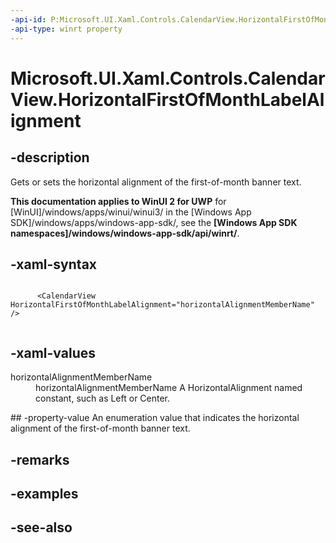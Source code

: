 ```yaml
---
-api-id: P:Microsoft.UI.Xaml.Controls.CalendarView.HorizontalFirstOfMonthLabelAlignment
-api-type: winrt property
---
```


<!-- Property syntax
public Windows.UI.Xaml.HorizontalAlignment HorizontalFirstOfMonthLabelAlignment { get;  set; }
-->

# Microsoft.UI.Xaml.Controls.CalendarView.HorizontalFirstOfMonthLabelAlignment

## -description
Gets or sets the horizontal alignment of the first-of-month banner text.

**This documentation applies to WinUI 2 for UWP** for [WinUI]/windows/apps/winui/winui3/ in the [Windows App SDK]/windows/apps/windows-app-sdk/, see the **[Windows App SDK namespaces]/windows/windows-app-sdk/api/winrt/**.

## -xaml-syntax
```xaml

      <CalendarView HorizontalFirstOfMonthLabelAlignment="horizontalAlignmentMemberName" />
    
```


## -xaml-values
<dl><dt>horizontalAlignmentMemberName</dt><dd>horizontalAlignmentMemberName A HorizontalAlignment named constant, such as Left or Center.</dd>
</dl>
## -property-value
An enumeration value that indicates the horizontal alignment of the first-of-month banner text.

## -remarks

## -examples

## -see-also
